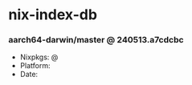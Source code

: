 # nix-index-db
### aarch64-darwin/master @ 240513.a7cdcbc
- Nixpkgs: @[](https://github.com/NixOS/nixpkgs/commit/a7cdcbc9510061404543da63f05e631db07f1eb3)
- Platform: 
- Date: 
